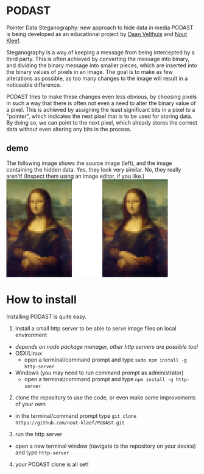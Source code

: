# PODAST
Pointer Data Steganography: new approach to hide data in media
PODAST is being developed as an educational project by [Daan Velthuis](https://github.com/dvelthuis) and [Nout Kleef](https://github.com/nout-kleef).

Steganography is a way of keeping a message from being intercepted by a third party.
This is often achieved by converting the message into binary, and dividing the binary message into smaller pieces,
which are inserted into the binary values of pixels in an image.
The goal is to make as few alterations as possible, as too many changes to the image will result in a noticeable difference.

PODAST tries to make these changes even less obvious, by choosing pixels in such a way that there is often not even a need to alter the binary value of a pixel.
This is achieved by assigning the least significant bits in a pixel to a "pointer", which indicates the next pixel that is to be used for storing data.
By doing so, we can point to the next pixel, which already stores the correct data without even altering any bits in the process.

## demo
The following image shows the source image (left), and the image containing the hidden data.
Yes, they look very similar. No, they really aren't! (Inspect them using an image editor, if you like.)
![source image and resulting image](result.png)

# How to install
Installing PODAST is quite easy.
1. install a small http server to be able to serve image files on local environment
  * _depends on node package manager, other http servers are possible too!_
  * OSX/Linux
    * open a terminal/command prompt and type `sudo npm install -g http-server`
  * Windows (you may need to run command prompt as administrator)
    * open a terminal/command prompt and type `npm install -g http-server`
2. clone the repository to use the code, or even make some improvements of your own
  * in the terminal/command prompt type `git clone https://github.com/nout-kleef/PODAST.git`
3. run the http server
  * open a new terminal window (navigate to the repository on your device) and type `http-server`
4. your PODAST clone is all set!
